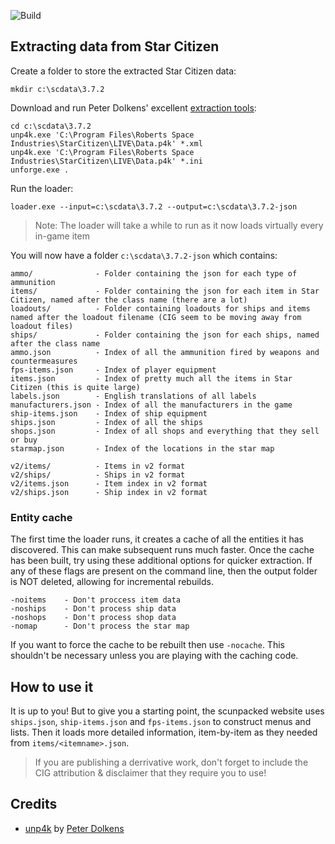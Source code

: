 ![Build](https://github.com/LeMyst/scunpacked/workflows/Build/badge.svg)

## Extracting data from Star Citizen

Create a folder to store the extracted Star Citizen data:

```
mkdir c:\scdata\3.7.2
```

Download and run Peter Dolkens' excellent [extraction tools](https://github.com/dolkensp/unp4k):

```
cd c:\scdata\3.7.2
unp4k.exe 'C:\Program Files\Roberts Space Industries\StarCitizen\LIVE\Data.p4k' *.xml
unp4k.exe 'C:\Program Files\Roberts Space Industries\StarCitizen\LIVE\Data.p4k' *.ini
unforge.exe .
```

Run the loader:

```
loader.exe --input=c:\scdata\3.7.2 --output=c:\scdata\3.7.2-json
```
> Note: The loader will take a while to run as it now loads virtually every in-game item

You will now have a folder `c:\scdata\3.7.2-json` which contains:

```
ammo/              - Folder containing the json for each type of ammunition
items/             - Folder containing the json for each item in Star Citizen, named after the class name (there are a lot)
loadouts/          - Folder containing loadouts for ships and items named after the loadout filename (CIG seem to be moving away from loadout files)
ships/             - Folder containing the json for each ships, named after the class name
ammo.json          - Index of all the ammunition fired by weapons and countermeasures
fps-items.json     - Index of player equipment
items.json         - Index of pretty much all the items in Star Citizen (this is quite large)
labels.json        - English translations of all labels
manufacturers.json - Index of all the manufacturers in the game
ship-items.json    - Index of ship equipment
ships.json         - Index of all the ships
shops.json         - Index of all shops and everything that they sell or buy
starmap.json       - Index of the locations in the star map

v2/items/          - Items in v2 format
v2/ships/          - Ships in v2 format
v2/items.json      - Item index in v2 format
v2/ships.json      - Ship index in v2 format
```

### Entity cache
The first time the loader runs, it creates a cache of all the entities it has discovered. This can make subsequent runs much faster. Once the cache has been built, try using these additional options for quicker extraction. If any
of these flags are present on the command line, then the output folder is NOT deleted, allowing for incremental rebuilds.

```
-noitems    - Don't proccess item data
-noships    - Don't process ship data
-noshops    - Don't process shop data
-nomap      - Don't process the star map
```

If you want to force the cache to be rebuilt then use `-nocache`. This shouldn't be necessary unless you are playing with the caching code.

## How to use it
It is up to you! But to give you a starting point, the scunpacked website uses `ships.json`, `ship-items.json` and `fps-items.json` to construct menus and lists. Then it loads more detailed information, item-by-item as they needed from `items/<itemname>.json`.

> If you are publishing a derrivative work, don't forget to include the CIG attribution & disclaimer that they require you to use!

## Credits
- [unp4k](https://github.com/dolkensp/unp4k) by [Peter Dolkens](https://github.com/dolkensp)
